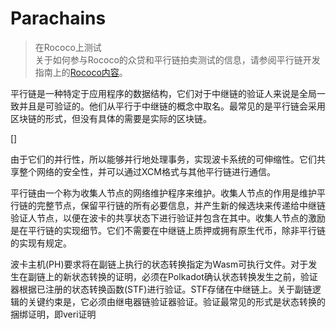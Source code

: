 # Parachains
> 在Rococo上测试    
关于如何参与Rococo的众贷和平行链拍卖测试的信息，请参阅平行链开发指南上的[Rococo内容](https://wiki.polkadot.network/zh-CN/docs/build-pdk##testing-a-parachains:-rococo-testnet)。

平行链是一种特定于应用程序的数据结构，它们对于中继链的验证人来说是全局一致并且是可验证的。他们从平行于中继链的概念中取名。最常见的是平行链会采用区块链的形式，但没有具体的需要是实际的区块链。

[]

由于它们的并行性，所以能够并行地处理事务，实现波卡系统的可伸缩性。它们共享整个网络的安全性，并可以通过XCM格式与其他平行链进行通信。

平行链由一个称为收集人节点的网络维护程序来维护。收集人节点的作用是维护平行链的完整节点，保留平行链的所有必要信息，并产生新的候选块来传递给中继链验证人节点，以便在波卡的共享状态下进行验证并包含在其中。收集人节点的激励是在平行链的实现细节。它们不需要在中继链上质押或拥有原生代币，除非平行链的实现有规定。

波卡主机(PH)要求将在副链上执行的状态转换指定为Wasm可执行文件。对于发生在副链上的新状态转换的证明，必须在Polkadot确认状态转换发生之前，验证器根据已注册的状态转换函数(STF)进行验证。STF存储在中继链上。关于副链逻辑的关键约束是，它必须由继电器链验证器验证。验证最常见的形式是状态转换的捆绑证明，即veri证明





